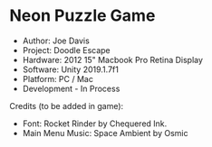 # Neon Puzzle Game
* Author: Joe Davis
* Project: Doodle Escape
* Hardware: 2012 15" Macbook Pro Retina Display
* Software: Unity 2019.1.7f1
* Platform: PC / Mac
* Development - In Process

Credits (to be added in game):

* Font: Rocket Rinder by Chequered Ink.
* Main Menu Music: Space Ambient by Osmic
